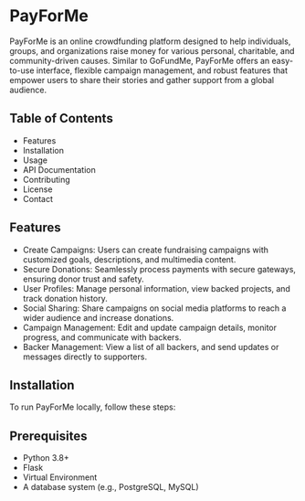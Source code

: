 # PayForMe
PayForMe is an online crowdfunding platform designed to help individuals, groups, and organizations raise money for various personal, charitable, and community-driven causes. Similar to GoFundMe, PayForMe offers an easy-to-use interface, flexible campaign management, and robust features that empower users to share their stories and gather support from a global audience.

## Table of Contents
* Features
* Installation
* Usage
* API Documentation
* Contributing
* License
* Contact

## Features
* Create Campaigns: Users can create fundraising campaigns with customized goals, descriptions, and multimedia content.
* Secure Donations: Seamlessly process payments with secure gateways, ensuring donor trust and safety.
* User Profiles: Manage personal information, view backed projects, and track donation history.
* Social Sharing: Share campaigns on social media platforms to reach a wider audience and increase donations.
* Campaign Management: Edit and update campaign details, monitor progress, and communicate with backers.
* Backer Management: View a list of all backers, and send updates or messages directly to supporters.

## Installation
To run PayForMe locally, follow these steps:
## Prerequisites
* Python 3.8+
* Flask
* Virtual Environment
* A database system (e.g., PostgreSQL, MySQL)

